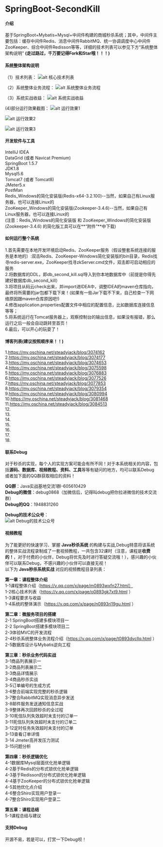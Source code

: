 # SpringBoot-SecondKill

#### 介绍
基于SpringBoot+Mybatis+Mysql+中间件构建的商城秒杀系统；其中，中间件主要包括：缓存中间件Redis、消息中间件RabbitMQ、统一协调调度中心中间件ZooKeeper、综合中间件Redisson等等，详细的技术列表可以参见下方“系统整体架构说明”
**(走过路过，千万要记得Fork和Star哦！！！)**

#### 系统整体架构说明
（1）技术列表：
![alt 核心技术列表](https://images.gitbook.cn/833cb680-b1b2-11e9-89f4-5ff5de72dccb)

（2）系统整体业务流程：
![alt 系统整体业务流程](https://images.gitbook.cn/9af2cfd0-b1b2-11e9-8487-47beb0202202)

（3）系统实战收益：
![alt 系统实战收益](https://images.gitbook.cn/a9d7ad90-b1b2-11e9-b1e4-bd20b997b6ad)  

(4)部分运行效果截图：
![alt 运行效果1](https://images.gitbook.cn/b7aa5800-b1b2-11e9-8b37-8b327485b95f)    

![alt 运行效果2](https://images.gitbook.cn/c3558e90-b1b2-11e9-89f4-5ff5de72dccb)   
 
![alt 运行效果3](https://images.gitbook.cn/ce5e1c80-b1b2-11e9-b1e4-bd20b997b6ad)   
 

#### 开发软件与工具
IntelliJ IDEA  
DataGrid (或者 Navicat Premium)  
SpringBoot 1.5.7  
JDK1.8  
Mysql5.6  
Tomcat7 (或者 Tomcat8)  
JMeter5.x  
PostMan  
Redis_Windows的简化安装版(Redis-x64-3.2.100)--当然，如果自己有Linux服务器，也可以连接Linux的  
ZooKeeper_Windows的简化安装版(Zookeeper-3.4.6)--当然，如果自己有Linux服务器，也可以连接Linux的  
(注意：Redis_Windows的简化安装版 和 ZooKeeper_Windows的简化安装版(Zookeeper-3.4.6) 的简化版工具可以在**“附件”**中下载)

#### 如何运行整个系统  
1.首先需要在本地开发环境启动Redis、ZooKeeper服务（假设整套系统连接的服务是本地的）:双击Redis、ZooKeeper-Windows简化安装版的bin目录，Redis找寻redis-server.exe，ZooKeeper找寻zkServer.cmd文件，双击即可启动相应的服务     
2.将数据库的DDL，即db_second_kill.sql导入到你本地数据库中（前提是你得先建好数据库db_second_kill）     
3.将项目从码云check出来，并import进IDEA中，调整IDEA的maven仓库指向，最终将所需要的jar包都下载下来！(如果有一些Jar下载不下来，自己检查一下网络原因跟maven仓库原因吧!)    
4.修改application.properties配置文件中相应的配置信息，比如数据库连接信息等等；    
5.将系统运行在Tomcat服务器上，观察控制台的输出信息，如果没有报错，那么运行之后一般会自动跳转至首页！  
6.最后，可以开心的玩耍了！  

#### 博客列表(建议按照顺序来！！)  
1.https://my.oschina.net/steadyjack/blog/3074162  
2.https://my.oschina.net/steadyjack/blog/3074177  
3.https://my.oschina.net/steadyjack/blog/3074653  
4.https://my.oschina.net/steadyjack/blog/3075598    
5.https://my.oschina.net/steadyjack/blog/3076883    
6.https://my.oschina.net/steadyjack/blog/3077526    
7.https://my.oschina.net/steadyjack/blog/3077853     
8.https://my.oschina.net/steadyjack/blog/3079354       
9.https://my.oschina.net/steadyjack/blog/3080994       
10.https://my.oschina.net/steadyjack/blog/3081468       
11.https://my.oschina.net/steadyjack/blog/3084513     
12.  
13.  
14.  
15.  
16.  
17.  
18.


#### 联系Debug
对于秒杀的实现，每个人的实现方案可能会有所不同！对于本系统相关的内容，包括**源码、数据库、视频教程、资料、工具**等等有疑问的地方，均可以联系Debug或者加下面的QQ群获取相应的资料！

**QQ群**：Java实战基地交流1群-605610429   
**Debug的微信**：debug0868（加微信后，记得叫debug把你拉进微信的技术交流群）  
**Debug的QQ**：1948831260 <a target='_blank' href='http://wpa.qq.com/msgrd?v=1&uin=1948831260&site=qq&menu=yes'>                      	<img border='0' src='http://wpa.qq.com/pa?p=2:1948831260:41' alt='' title=''></a>

**Debug的技术公众号**：  
![alt Debug的技术公众号](https://images.gitbook.cn/daec11f0-b1b2-11e9-8b37-8b327485b95f)  


#### 视频教程
为了能更好的快速学习、掌握 **Java秒杀系统** 的构建与实战,Debug特意将该系统的整体实战流程录制成了一套视频教程，一共包含32课时（注意，课程是**收费的！**，对于付费的小伙伴，Debug将优先及时进行答疑交流哦！），感兴趣的小伙伴可以联系Debug，不感兴趣的小伙伴可以直接无视！  
以下为 **Java秒杀系统实战** 对应的视频教程目录列表：    

**第一章：课程整体介绍**  
1-1课程整体介绍（https://v.qq.com/x/page/m0893wxfn27.html）  
1-2核心技术列表（https://v.qq.com/x/page/o0893gk7xt9.html ）  
1-3课程要求与收益  
1-4系统的整体演示（https://v.qq.com/x/page/n0893ri19gu.html ）    
  
**第二章：微服务项目的搭建**  
2-1 SpringBoot搭建多模块项目一  
2-2 SpringBoot搭建多模块项目二  
2-3体验MVC的开发流程  
2-4秒杀系统整体业务流程介绍（https://v.qq.com/x/page/t0893dycllq.html ）  
2-5数据库设计与Mybatis逆向工程  
  
**第三章：秒杀业务代码实战**  
3-1商品列表展示一  
3-2商品列表展示二  
3-3商品详情展示  
3-4商品秒杀实战  
3-5订单编号的生成方式  
3-6整合前端实现完整的秒杀逻辑  
3-7整合RabbitMQ实现消息异步发送  
3-8邮件服务发送通知信息实战  
3-9整体再次回顾秒杀的全过程  
3-10死信队列失效超时未支付的订单一  
3-11死信队列失效超时未支付的订单二  
3-12定时任务失效超时未支付的订单  
3-13查看订单详情  
3-14 Jmeter高并发压力测试  
3-15问题分析  

**第四章：秒杀逻辑优化**  
4-1数据库Mysql层面优化抢单逻辑  
4-2基于Redis的分布式锁优化抢单逻辑  
4-3基于Redisson的分布式锁优化抢单逻辑  
4-4基于ZooKeeper的分布式锁优化抢单逻辑  
4-5其他优化点介绍  
4-6整合Shiro实现用户登录一  
4-7整合Shiro实现用户登录二  

**第五章：课程总结**  
5-1课程总结与建议  

#### 支持Debug  
开源不易，若是可以，打赏一下Debug呗！  




